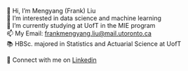👋 Hi, I’m Mengyang (Frank) Liu  
👀 I’m interested in data science and machine learning  
🏫 I’m currently studying at UofT in the MIE program  
📫 My Email: frankmengyang.liu@mail.utoronto.ca  
📚 HBSc. majored in Statistics and Actuarial Science at UofT  

🌱 Connect with me on [Linkedin](https://www.linkedin.com/in/mengyang-liu-85aa1224a/)
<!---
Fulankeee/Fulankeee is a ✨ special ✨ repository because its `README.md` (this file) appears on your GitHub profile.
You can click the Preview link to take a look at your changes.
--->
